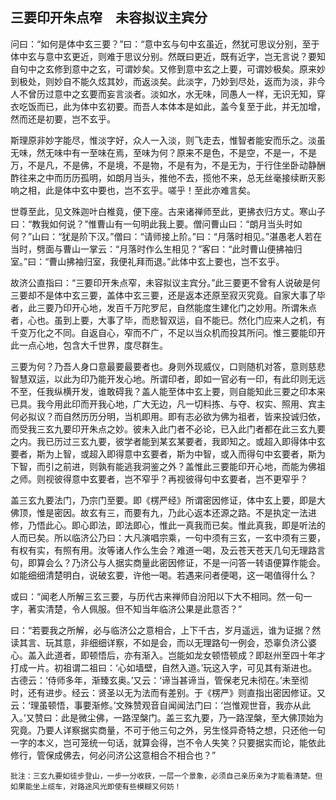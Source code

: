 ## 三要印开朱点窄　未容拟议主宾分

问曰：“如何是体中玄三要？”曰：“意中玄与句中玄虽近，然犹可思议分别，至于体中玄与意中玄更近，则难于思议分别。然既曰更近，既有近字，岂无言说？要知自句中之玄修到意中之玄，可谓妙矣。又修到意中玄之上要，可谓妙极矣。原来妙到极处，则妙自不能久炫其妙，而返淡矣。此淡字，乃妙到尽处，返而为淡，非今人不曾历过意中之玄要而妄言淡者。淡如水，水无味，同愚人一样，无识无知，穿衣吃饭而已，此为体中玄初要。而吾人本体本是如此，盖今复至于此，并无加增，然而还是初要，岂不玄乎。

斯理原非妙字能尽，惟淡字好，众人一入淡，则飞走去，惟智者能安而乐之。淡虽无味，然无味中有一至味在焉，至味为何？原来不是色，不是空，不是一，不是万，不是凡，不是佛，不是境，不是物，不是有为，不是无为，于行住坐卧动静酬酢往来之中而历历孤明，如朗月当头，推他不去，揽他不来，总无丝毫接续断灭影响之相，此是体中玄中要也，岂不玄乎。嗟乎！至此亦难言矣。

世尊至此，见文殊迦叶白椎竟，便下座。古来诸禅师至此，更拂衣归方丈。寒山子曰：“教我如何说？”惟曹山有一句明此我上要。僧问曹山曰：“朗月当头时如何？”山曰：“犹是阶下汉。”僧曰：“请师接上阶。”曰：“月落时相见。”湛愚老人若在当时，劈面与曹山一掌云：“月落时作么生相见？”客曰：“此时曹山便拂袖归室。”曰：“曹山拂袖归室，我便礼拜而退。”此体中玄上要也，岂不玄乎。

故济公直指曰：“三要印开朱点窄，未容拟议主宾分。”此三要更不曾有人说破是何三要却不是体中玄三要，盖体中玄三要，还是返本还原至寂灭究竟。自家大事了毕者，此三要乃印开心地，发百千万陀罗尼，自然能度生建化门之妙用。所谓朱点者，心也。虽到上要，大事了毕，而悲智双运，自不能已。然化门应来人之机，有千变万化之不同。自返自心，窄而不广，不足以当众机而投其所问。惟三要能印开此一点心地，包含大千世界，度尽群生。

三要为何？乃吾人身口意最要最要者也。身则外现威仪，口则随机对答，意则慈悲智慧双运，以此为印乃能开发心地。所谓印者，即如一官必有一印，有此印则无远不至，任我纵横开发，谁敢碍我？盖人能至体中玄上要，则自能知此三要之印本来已具。我今用此印而开我心地，广大无边，凡一切料拣、与夺、权实、照用、宾主何必拟议？而自然历历分明，当机即用。即有志必欲为佛为祖者，皆来投诚归依，而受我三玄九要印开朱点之妙。彼未入此门者不必论，已入此门者都在此三玄九要之内。我已历过三玄九要，彼学者能到某玄某要者，我即知之。或超入即得体中玄要者，斯为上智，或超入即得意中玄要者，斯为中智，或入而得句中玄要者，斯为下智，而引之前进，则孰有能逃我洞鉴之外？盖惟此三要能印开心地，而能为佛祖之师。则视彼得意中玄要者，岂不窄乎？再视彼得句中玄要者，岂不更窄乎？

盖三玄九要法门，乃宗门至要。即《楞严经》所谓密因修证，体中玄上要，即是大佛顶，惟是密因。故玄有三，而要有九，乃此心返本还源之路。不是执定一法进修，乃悟此心。即心即法，即法即心，惟此一真我而已矣。惟此真我，即是听法的人而已矣。所以临济公乃曰：大凡演唱宗乘，一句中须有三玄，一玄中须有三要，有权有实，有照有用。汝等诸人作么生会？难道一喝，及云苍天苍天几句无理路言句，即算会么？乃济公与人据实商量此密因修证，不是一问答一转语便算作能会。如能细细清楚明白，说破玄要，许他一喝。若遇来问者便喝，这一喝值得什么？

或曰：“闻老人所解三玄三要，与历代古来禅师自汾阳以下大不相同。然一句一字，著实清楚，令人佩服。但不知当年临济公果是此意否？”

曰：“若要我之所解，必与临济公之意相合，上下千古，岁月遥远，谁为证据？然读其言、玩其意，非细细详察，不如是会，而以无理路句一例会，恐辜负济公婆心。盖入此道者，即顿悟后，亦有渐入。岂能如龙女顿悟顿成？即赵州至四十年才打成一片。初祖谓二祖曰：‘心如墙壁，自然入道。’玩这入字，可见其有渐进也。古德云：‘侍师多年，渐臻玄奥。’又云：‘谛当甚谛当，管保老兄未彻在。’未至彻时，还有进步。经云：贤圣以无为法而有差别。于《楞严》则直指出密因修证。又云：‘理虽顿悟，事要渐修。’文殊赞观音自闻闻法门曰：‘岂惟观世音，我亦从此入。’又赞曰：此是微尘佛，一路涅槃门。盖三玄九要，乃一路涅槃，至大佛顶始为究竟。乃要人详察据实商量，不可于他三句之外，另生怪异奇特之想，只还他一句一字的本义，岂可笼统一句话，就算会得，岂不令人失笑？只要据实而论，能依此修行，管保成佛去，何必问济公这意相合不相合也？”

```xu
批注：三玄九要如徒步登山，一步一分收获，一层一个景象，必须自己亲历亲为才能看清楚。但如果能坐上缆车，对路途风光即使有些模糊又何妨！
```
